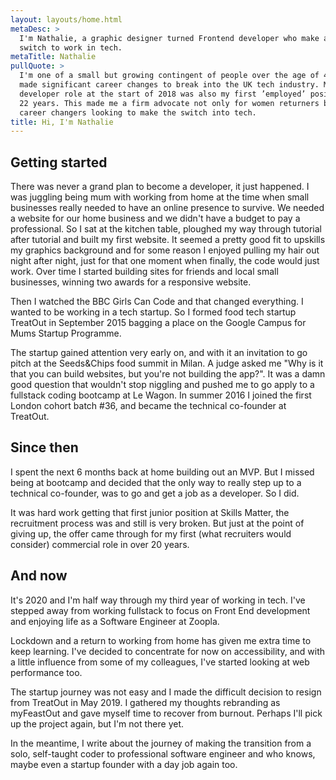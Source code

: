 ```yaml
---
layout: layouts/home.html
metaDesc: >
  I'm Nathalie, a graphic designer turned Frontend developer who make a career
  switch to work in tech.
metaTitle: Nathalie
pullQuote: >
  I'm one of a small but growing contingent of people over the age of 40, who've
  made significant career changes to break into the UK tech industry. My first
  developer role at the start of 2018 was also my first ’employed’ position in
  22 years. This made me a firm advocate not only for women returners but also
  career changers looking to make the switch into tech.
title: Hi, I'm Nathalie
---
```


## Getting started

There was never a grand plan to become a developer, it just happened. I was juggling being mum with working from home at the time when small businesses really needed to have an online presence to survive. We needed a website for our home business and we didn't have a budget to pay a professional. So I sat at the kitchen table, ploughed my way through tutorial after tutorial and built my first website. It seemed a pretty good fit to upskills my graphics background and for some reason I enjoyed pulling my hair out night after night, just for that one moment when finally, the code would just work. Over time I started building sites for friends and local small businesses, winning two awards for a responsive website.

Then I watched the BBC Girls Can Code and that changed everything. I wanted to be working in a tech startup. So I formed food tech startup TreatOut in September 2015 bagging a place on the Google Campus for Mums Startup Programme.

The startup gained attention very early on, and with it an invitation to go pitch at the Seeds&Chips food summit in Milan. A judge asked me "Why is it that you can build websites, but you're not building the app?". It was a damn good question that wouldn't stop niggling and pushed me to go apply to a fullstack coding bootcamp at Le Wagon. In summer 2016 I joined the first London cohort batch #36, and became the technical co-founder at TreatOut.

## Since then

I spent the next 6 months back at home building out an MVP. But I missed being at bootcamp and decided that the only way to really step up to a technical co-founder, was to go and get a job as a developer. So I did.

It was hard work getting that first junior position at Skills Matter, the recruitment process was and still is very broken. But just at the point of giving up, the offer came through for my first (what recruiters would consider) commercial role in over 20 years.

## And now

It's 2020 and I'm half way through my third year of working in tech. I've stepped away from working fullstack to focus on Front End development and enjoying life as a Software Engineer at Zoopla.

Lockdown and a return to working from home has given me extra time to keep learning. I've decided to concentrate for now on accessibility, and with a little influence from some of my colleagues, I've started looking at web performance too.

The startup journey was not easy and I made the difficult decision to resign from TreatOut in May 2019. I gathered my thoughts rebranding as myFeastOut and gave myself time to recover from burnout. Perhaps I'll pick up the project again, but I'm not there yet.

In the meantime, I write about the journey of making the transition from a solo, self-taught coder to professional software engineer and who knows, maybe even a startup founder with a day job again too.

